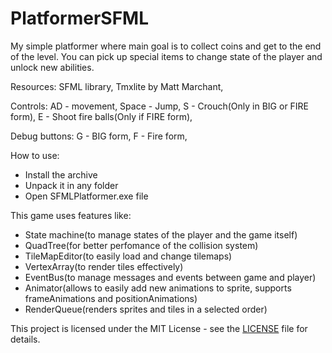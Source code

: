 # PlatformerSFML

My simple platformer where main goal is to collect coins and get to the end of the level.
You can pick up special items to change state of the player and unlock new abilities.

Resources:
SFML library,
Tmxlite by Matt Marchant,

Controls:
AD - movement,
Space - Jump,
S - Crouch(Only in BIG or FIRE form),
E - Shoot fire balls(Only if FIRE form),

Debug buttons:
G - BIG form,
F - Fire form,

How to use:
- Install the archive
- Unpack it in any folder
- Open SFMLPlatformer.exe file

This game uses features like:
  - State machine(to manage states of the player and the game itself)
  - QuadTree(for better perfomance of the collision system)
  - TileMapEditor(to easily load and change tilemaps)
  - VertexArray(to render tiles effectively)
  - EventBus(to manage messages and events between game and player)
  - Animator(allows to easily add new animations to sprite, supports frameAnimations and positionAnimations)
  - RenderQueue(renders sprites and tiles in a selected order)

This project is licensed under the MIT License - see the [LICENSE](LICENSE) file for details.
